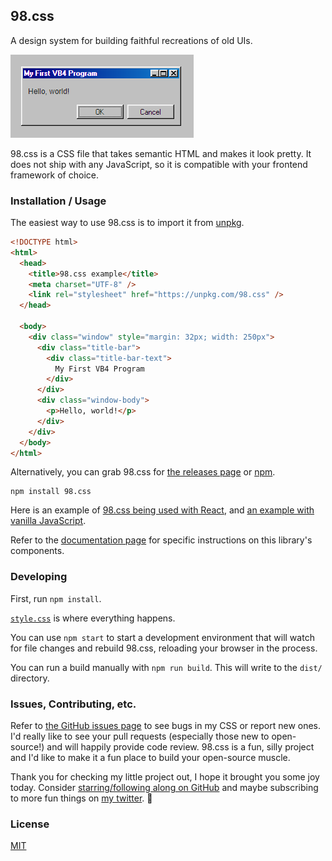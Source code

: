 ## 98.css

A design system for building faithful recreations of old UIs.

![a screenshot of a window with the title "My First VB4 Program" and two buttons OK and Cancel, styled like a Windows 98 dialog](https://github.com/jdan/98.css/blob/master/docs/window.png?raw=true)

98.css is a CSS file that takes semantic HTML and makes it look pretty. It does not ship with any JavaScript, so it is compatible with your frontend framework of choice.

### Installation / Usage

The easiest way to use 98.css is to import it from [unpkg](https://unpkg.com/).

```html
<!DOCTYPE html>
<html>
  <head>
    <title>98.css example</title>
    <meta charset="UTF-8" />
    <link rel="stylesheet" href="https://unpkg.com/98.css" />
  </head>

  <body>
    <div class="window" style="margin: 32px; width: 250px">
      <div class="title-bar">
        <div class="title-bar-text">
          My First VB4 Program
        </div>
      </div>
      <div class="window-body">
        <p>Hello, world!</p>
      </div>
    </div>
  </body>
</html>
```

Alternatively, you can grab 98.css for [the releases page](https://github.com/jdan/98.css/releases) or [npm](https://www.npmjs.com/package/98.css).

```
npm install 98.css
```

Here is an example of [98.css being used with React](https://codesandbox.io/s/objective-chandrasekhar-t5t6h?file=/src/index.js), and [an example with vanilla JavaScript](https://codesandbox.io/s/late-sound-miqho?file=/index.html).

Refer to the [documentation page](https://jdan.github.io/98.css/) for specific instructions on this library's components.

### Developing

First, run `npm install`.

[`style.css`](https://github.com/jdan/98.css/blob/master/style.css) is where everything happens.

You can use `npm start` to start a development environment that will watch for file changes and rebuild 98.css, reloading your browser in the process.

You can run a build manually with `npm run build`. This will write to the `dist/` directory.

### Issues, Contributing, etc.

Refer to [the GitHub issues page](https://github.com/jdan/98.css/issues) to see bugs in my CSS or report new ones. I'd really like to see your pull requests (especially those new to open-source!) and will happily provide code review. 98.css is a fun, silly project and I'd like to make it a fun place to build your open-source muscle.

Thank you for checking my little project out, I hope it brought you some joy today. Consider [starring/following along on GitHub](https://github.com/jdan/98.css/stargazers) and maybe subscribing to more fun things on [my twitter](https://twitter.com/jdan). 👋

### License

[MIT](https://github.com/jdan/98.css/blob/master/LICENSE)
